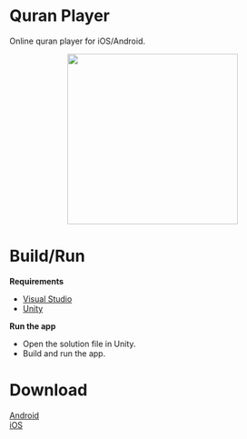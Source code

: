 # Quran Player
Online quran player for iOS/Android.
<p align="center">
  <img src="https://raw.githubusercontent.com/SaidRH/unity-online-quran-audio-player/master/preview.gif" width="300">  
<p>
  
# Build/Run
<strong>Requirements</strong>    
<ul>
<li><a href="https://visualstudio.microsoft.com/" rel="nofollow">Visual Studio</a></li>
<li><a href="https://store.unity.com/" rel="nofollow">Unity</a></li>
</ul>


<strong>Run the app</strong>  
<ul>
<li>Open the solution file in Unity.</li>
<li>Build and run the app.</li>
</ul>

# Download  
<a href="https://github.com/era7imOSS/quran-player/releases/download/v1.0/QuranMushaf.apk" rel="nofollow">Android</a>   
<a href="" rel="nofollow">iOS</a>


